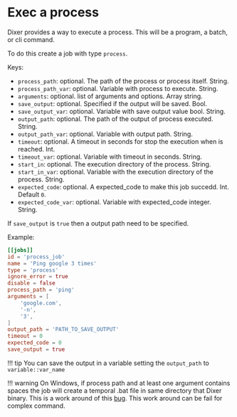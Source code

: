 # Exec a process

Dixer provides a way to execute a process. This will be a program, a batch, or cli command.

To do this create a job with type `process`.

Keys:

- `process_path`: optional. The path of the process or process itself. String.
- `process_path_var`: optional. Variable with process to execute. String.
- `arguments`: optional. list of arguments and options. Array string.
- `save_output`: optional. Specified if the output will be saved. Bool.
- `save_output_var`: optional. Variable with save output value bool. String.
- `output_path`: optional. The path of the output of process executed. String.
- `output_path_var`: optional. Variable with output path. String.
- `timeout`: optional. A timeout in seconds for stop the execution when is reached. Int.
- `timeout_var`: optional. Variable with timeout in seconds. String.
- `start_in`: optional. The execution directory of the process. String.
- `start_in_var`: optional. Variable with the execution directory of the process. String.
- `expected_code`: optional. A expected_code to make this job succedd. Int. Default `0`.
- `expected_code_var`: optional. Variable with expected_code integer. String.


If `save_output` is `true` then a output path need to be specified.

Example:

```toml
[[jobs]]
id = 'process_job'
name = 'Ping google 3 times'
type = 'process'
ignore_error = true
disable = false
process_path = 'ping'
arguments = [
    'google.com',
	'-n',
    '3',
]
output_path = 'PATH_TO_SAVE_OUTPUT'
timeout = 0
expected_code = 0
save_output = true
```
!!! tip
    You can save the output in a variable setting the `output_path` to `variable::var_name`

!!! warning
    On Windows, if process path and at least one argument contains spaces the job will create a temporal .bat file in same directory that Dixer binary. This is a work around of this [bug](https://github.com/golang/go/issues/17149). This work around can be fail for complex command.